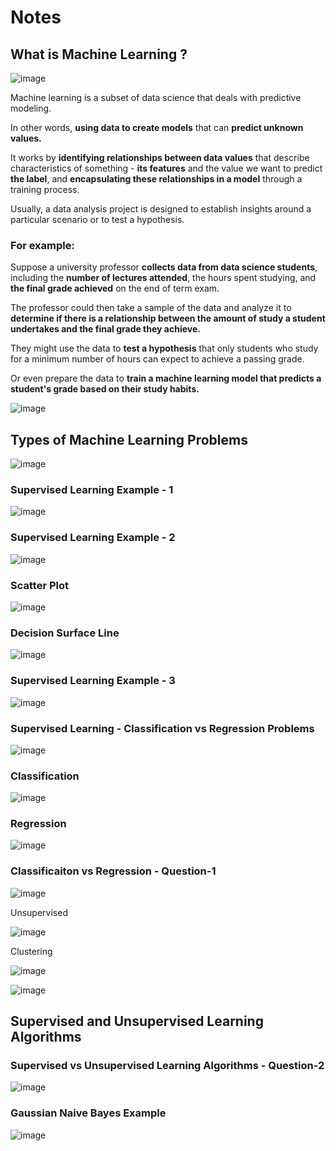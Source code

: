 # Notes

## What is Machine Learning ?


![image](https://user-images.githubusercontent.com/68102477/119938028-18caa000-bfcf-11eb-9034-d073a41f0844.png)


Machine learning is a subset of data science that deals with predictive modeling. 

In other words, **using data to create models** that can **predict unknown values.**

It works by **identifying relationships between data values** that describe characteristics of something - **its features** and the value we want to predict **the label**, and **encapsulating these relationships in a model** through a training process.


Usually, a data analysis project is designed to establish insights around a particular scenario or to test a hypothesis. 

### For example:

Suppose a university professor **collects data from data science students**, including the **number of lectures attended**, the hours spent studying, and **the final grade achieved** on the end of term exam. 

The professor could then take a sample of the data and analyze it to **determine if there is a relationship between the amount of study a student undertakes and the final grade they achieve.** 

They might use the data to **test a hypothesis** that only students who study for a minimum number of hours can expect to achieve a passing grade.

Or even prepare the data to **train a machine learning model that predicts a student's grade based on their study habits.**


![image](https://user-images.githubusercontent.com/68102477/119937298-e3718280-bfcd-11eb-9400-6148f4b068df.png)


## Types of Machine Learning Problems

![image](https://user-images.githubusercontent.com/68102477/119939475-47497a80-bfd1-11eb-8c33-f88afec645df.png)

### Supervised Learning Example - 1

![image](https://user-images.githubusercontent.com/68102477/119939678-8d9ed980-bfd1-11eb-8ec7-98dd9ed72979.png)

### Supervised Learning Example - 2

![image](https://user-images.githubusercontent.com/68102477/119921088-c11d3c00-bfb0-11eb-924e-54a8477a06af.png)

### Scatter Plot

![image](https://user-images.githubusercontent.com/68102477/119921410-4d2f6380-bfb1-11eb-80e7-dcdf0cdda142.png)

### Decision Surface Line

![image](https://user-images.githubusercontent.com/68102477/119923455-10656b80-bfb5-11eb-9667-d65a54475843.png)

### Supervised Learning Example - 3

![image](https://user-images.githubusercontent.com/68102477/119939872-d191de80-bfd1-11eb-9f87-9b2b26194a0c.png)

### Supervised Learning - Classification vs Regression Problems

![image](https://user-images.githubusercontent.com/68102477/119937437-1ae02f00-bfce-11eb-88ea-ed4201a43396.png)

### Classification

![image](https://user-images.githubusercontent.com/68102477/119937547-4d8a2780-bfce-11eb-913c-9bdb02047e44.png)

### Regression
![image](https://user-images.githubusercontent.com/68102477/119937634-790d1200-bfce-11eb-9510-c56e674efea3.png)

### Classificaiton vs Regression - Question-1

![image](https://user-images.githubusercontent.com/68102477/119940339-609ef680-bfd2-11eb-966b-16d9bf2364a5.png)


Unsupervised

![image](https://user-images.githubusercontent.com/68102477/119937692-93df8680-bfce-11eb-99ba-1d93b2da9614.png)

Clustering

![image](https://user-images.githubusercontent.com/68102477/119937751-afe32800-bfce-11eb-8335-149b56dd6c7d.png)

![image](https://user-images.githubusercontent.com/68102477/119937791-bd98ad80-bfce-11eb-9c2b-9509b7b8142b.png)


## Supervised and Unsupervised Learning Algorithms



### Supervised vs Unsupervised Learning Algorithms - Question-2

![image](https://user-images.githubusercontent.com/68102477/119920682-13119200-bfb0-11eb-9d00-b4b95fb6a41c.png)


### Gaussian Naive Bayes Example
![image](https://user-images.githubusercontent.com/68102477/119923819-ce88f500-bfb5-11eb-9106-8329a735d8a1.png)

